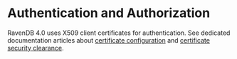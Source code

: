 ﻿# Authentication and Authorization

RavenDB 4.0 uses X509 client certificates for authentication. See dedicated documentation articles about [certificate configuration](../../server/security/authentication/certificate-configuration) and [certificate security clearance](../../server/security/authorization/security-clearance-and-permissions).
